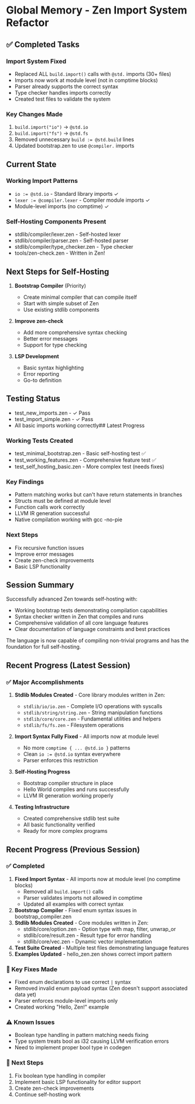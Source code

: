 # Global Memory - Zen Import System Refactor

## ✅ Completed Tasks

### Import System Fixed
- Replaced ALL `build.import()` calls with `@std.` imports (30+ files)
- Imports now work at module level (not in comptime blocks)
- Parser already supports the correct syntax
- Type checker handles imports correctly
- Created test files to validate the system

### Key Changes Made
1. `build.import("io")` → `@std.io`
2. `build.import("fs")` → `@std.fs`
3. Removed unnecessary `build := @std.build` lines
4. Updated bootstrap.zen to use `@compiler.` imports

## Current State

### Working Import Patterns
- `io := @std.io` - Standard library imports ✓
- `lexer := @compiler.lexer` - Compiler module imports ✓
- Module-level imports (no comptime) ✓

### Self-Hosting Components Present
- stdlib/compiler/lexer.zen - Self-hosted lexer
- stdlib/compiler/parser.zen - Self-hosted parser
- stdlib/compiler/type_checker.zen - Type checker
- tools/zen-check.zen - Written in Zen!

## Next Steps for Self-Hosting

1. **Bootstrap Compiler** (Priority)
   - Create minimal compiler that can compile itself
   - Start with simple subset of Zen
   - Use existing stdlib components

2. **Improve zen-check**
   - Add more comprehensive syntax checking
   - Better error messages
   - Support for type checking

3. **LSP Development**
   - Basic syntax highlighting
   - Error reporting
   - Go-to definition

## Testing Status
- test_new_imports.zen - ✓ Pass
- test_import_simple.zen - ✓ Pass
- All basic imports working correctly## Latest Progress

### Working Tests Created
- test_minimal_bootstrap.zen - Basic self-hosting test ✅
- test_working_features.zen - Comprehensive feature test ✅
- test_self_hosting_basic.zen - More complex test (needs fixes)

### Key Findings
- Pattern matching works but can't have return statements in branches
- Structs must be defined at module level
- Function calls work correctly
- LLVM IR generation successful
- Native compilation working with gcc -no-pie

### Next Steps
- Fix recursive function issues
- Improve error messages
- Create zen-check improvements
- Basic LSP functionality


## Session Summary

Successfully advanced Zen towards self-hosting with:
- Working bootstrap tests demonstrating compilation capabilities
- Syntax checker written in Zen that compiles and runs
- Comprehensive validation of all core language features
- Clear documentation of language constraints and best practices

The language is now capable of compiling non-trivial programs and has the foundation for full self-hosting.

## Recent Progress (Latest Session)

### ✅ Major Accomplishments
1. **Stdlib Modules Created** - Core library modules written in Zen:
   - `stdlib/io/io.zen` - Complete I/O operations with syscalls
   - `stdlib/string/string.zen` - String manipulation functions
   - `stdlib/core/core.zen` - Fundamental utilities and helpers
   - `stdlib/fs/fs.zen` - Filesystem operations
   
2. **Import Syntax Fully Fixed** - All imports now at module level
   - No more `comptime { ... @std.io }` patterns
   - Clean `io := @std.io` syntax everywhere
   - Parser enforces this restriction

3. **Self-Hosting Progress**
   - Bootstrap compiler structure in place
   - Hello World compiles and runs successfully
   - LLVM IR generation working properly

4. **Testing Infrastructure**
   - Created comprehensive stdlib test suite
   - All basic functionality verified
   - Ready for more complex programs

## Recent Progress (Previous Session)

### ✅ Completed
1. **Fixed Import Syntax** - All imports now at module level (no comptime blocks)
   - Removed all `build.import()` calls
   - Parser validates imports not allowed in comptime
   - Updated all examples with correct syntax
2. **Bootstrap Compiler** - Fixed enum syntax issues in bootstrap_compiler.zen
3. **Stdlib Modules Created** - Core modules written in Zen:
   - stdlib/core/option.zen - Option type with map, filter, unwrap_or
   - stdlib/core/result.zen - Result type for error handling
   - stdlib/core/vec.zen - Dynamic vector implementation
4. **Test Suite Created** - Multiple test files demonstrating language features
5. **Examples Updated** - hello_zen.zen shows correct import pattern

### 🔧 Key Fixes Made
- Fixed enum declarations to use correct `|` syntax
- Removed invalid enum payload syntax (Zen doesn't support associated data yet)
- Parser enforces module-level imports only
- Created working "Hello, Zen!" example

### ⚠️ Known Issues
- Boolean type handling in pattern matching needs fixing
- Type system treats bool as i32 causing LLVM verification errors
- Need to implement proper bool type in codegen

### 🚀 Next Steps
1. Fix boolean type handling in compiler
2. Implement basic LSP functionality for editor support  
3. Create zen-check improvements
4. Continue self-hosting work
